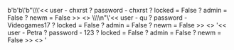b'b\'b\\\'b"\\\\\\\'<< user - chxrst ? password - chxrst ? locked = False ? admin = False ? newm = False >> <> \\\\\\\\n"\\\'<< user - qu ? password - Videogames17 ? locked = False ? admin = False ? newm = False >> <> \'<< user - Petra ? password - 123 ? locked = False ? admin = False ? newm = False >> <> '